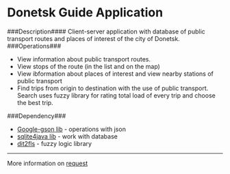 Donetsk Guide Application
====
###Description####
Client-server application with database of public transport routes and places of interest of the city of Donetsk. 
###Operations###
* View information about public transport routes.
* View stops of the route (in the list and on the map)
* View ibformation about places of interest and view nearby stations of public transport
* Find trips from origin to destination with the use of public transport. Search uses fuzzy library for rating total load of every trip and choose the best trip.

###Dependency###
* [Google-gson lib](http://code.google.com/p/google-gson/) - operations with json
* [sqlite4java lib](http://code.google.com/p/sqlite4java/) - work with database
* [dit2fls](http://dit2fls.com/) - fuzzy logic library

- - - 
More information on [request](mailto:unixander@gmail.com)
    
